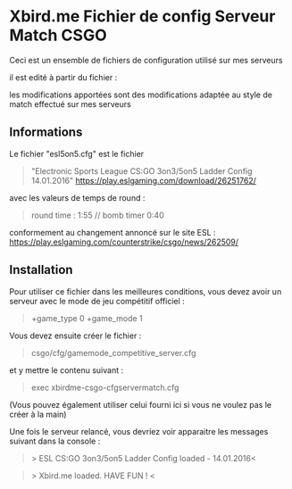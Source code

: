 # Xbird.me Fichier de config Serveur Match CSGO


Ceci est un ensemble de fichiers de configuration utilisé sur mes serveurs

il est edité à partir du fichier :


les modifications apportées sont des modifications adaptée au style de match effectué sur mes serveurs

## Informations

Le fichier "esl5on5.cfg" est le fichier 
>"Electronic Sports League CS:GO 3on3/5on5 Ladder Config 14.01.2016"
https://play.eslgaming.com/download/26251762/

avec les valeurs de temps de round :
>round time : 1:55 // bomb timer 0:40

conformement au changement annoncé sur le site ESL :
https://play.eslgaming.com/counterstrike/csgo/news/262509/

## Installation

Pour utiliser ce fichier dans les meilleures conditions, vous devez avoir un serveur avec le mode de jeu compétitif officiel :

> +game_type 0 +game_mode 1

Vous devez ensuite créer le fichier :

> csgo/cfg/gamemode_competitive_server.cfg

et y mettre le contenu suivant :

> exec xbirdme-csgo-cfgservermatch.cfg

(Vous pouvez également utiliser celui fourni ici si vous ne voulez pas le créer à la main)


Une fois le serveur relancé, vous devriez voir apparaitre les messages suivant dans la console :

> \>  ESL CS:GO 3on3/5on5 Ladder Config loaded - 14.01.2016<

> \> Xbird.me loaded. HAVE FUN ! <
